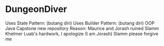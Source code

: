 # DungeonDiver
Uses State Pattern:
(butang diri)
Uses Builder Pattern:
(butang diri)
OOP Java Capstone new repository
Reason: Maurice and Jorash ruined Slamm Khelmer Luab's hardwork, I apologize (I am Jorash) Slamm please forgive me
